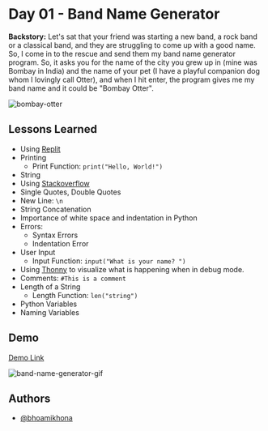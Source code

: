 # Day 01 - Band Name Generator

**Backstory:** Let's sat that your friend was starting a new band, a rock band or a classical band, and they are struggling to come up with a good name. So, I come in to the rescue and send them my band name generator program. So, it asks you for the name of the city you grew up in (mine was Bombay in India) and the name of your pet (I have a playful companion dog whom I lovingly call Otter), and when I hit enter, the program gives me my band name and it could be "Bombay Otter".

![bombay-otter](https://user-images.githubusercontent.com/50435319/181142587-5ce75de5-e16a-405a-8efc-7c749aa1d996.png)

## Lessons Learned

- Using [Replit](https://replit.com/~)
- Printing
  - Print Function: `print("Hello, World!")`
- String
- Using [Stackoverflow](https://stackoverflow.com/)
- Single Quotes, Double Quotes
- New Line: `\n`
- String Concatenation
- Importance of white space and indentation in Python
- Errors:
  - Syntax Errors
  - Indentation Error
- User Input
  - Input Function: `input("What is your name? ")`
- Using [Thonny](https://thonny.org/) to visualize what is happening when in debug mode.
- Comments: `#This is a comment`
- Length of a String
  - Length Function: `len("string")`
- Python Variables
- Naming Variables

## Demo

[Demo Link](https://replit.com/@bhoamikhona/band-name-generator?v=1)

![band-name-generator-gif](https://user-images.githubusercontent.com/50435319/217743063-b36f47e4-6edc-4744-bdcf-2bc815b61c17.gif)

## Authors

- [@bhoamikhona](https://github.com/bhoamikhona)
